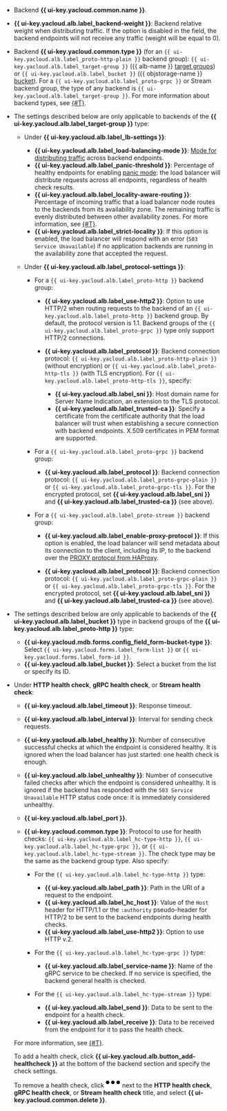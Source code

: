 * Backend **{{ ui-key.yacloud.common.name }}**.
* **{{ ui-key.yacloud.alb.label_backend-weight }}**: Backend relative weight when distributing traffic. If the option is disabled in the field, the backend endpoints will not receive any traffic (weight will be equal to 0).
* Backend **{{ ui-key.yacloud.common.type }}** (for an `{{ ui-key.yacloud.alb.label_proto-http-plain }}` backend group): `{{ ui-key.yacloud.alb.label_target-group }}` ({{ alb-name }} [target groups](../../application-load-balancer/concepts/target-group.md)) or `{{ ui-key.yacloud.alb.label_bucket }}` ({{ objstorage-name }} [bucket](../../storage/concepts/bucket.md)). For a `{{ ui-key.yacloud.alb.label_proto-grpc }}` or Stream backend group, the type of any backend is `{{ ui-key.yacloud.alb.label_target-group }}`. For more information about backend types, see [{#T}](../../application-load-balancer/concepts/backend-group.md#types).

* The settings described below are only applicable to backends of the **{{ ui-key.yacloud.alb.label_target-group }}** type:

  * Under **{{ ui-key.yacloud.alb.label_lb-settings }}**:

     * **{{ ui-key.yacloud.alb.label_load-balancing-mode }}**: [Mode for distributing traffic](../../application-load-balancer/concepts/backend-group.md#balancing-mode) across backend endpoints.
     * **{{ ui-key.yacloud.alb.label_panic-threshold }}**: Percentage of healthy endpoints for enabling [panic mode](../../application-load-balancer/concepts/backend-group.md#panic-mode): the load balancer will distribute requests across all endpoints, regardless of health check results.
     * **{{ ui-key.yacloud.alb.label_locality-aware-routing }}**: Percentage of incoming traffic that a load balancer node routes to the backends from its availability zone. The remaining traffic is evenly distributed between other availability zones. For more information, see [{#T}](../../application-load-balancer/concepts/backend-group.md#locality).
     * **{{ ui-key.yacloud.alb.label_strict-locality }}**: If this option is enabled, the load balancer will respond with an error (`503 Service Unavailable`) if no application backends are running in the availability zone that accepted the request.

  * Under **{{ ui-key.yacloud.alb.label_protocol-settings }}**:

     * For a `{{ ui-key.yacloud.alb.label_proto-http }}` backend group:

        * **{{ ui-key.yacloud.alb.label_use-http2 }}**: Option to use HTTP/2 when routing requests to the backend of an `{{ ui-key.yacloud.alb.label_proto-http }}` backend group. By default, the protocol version is 1.1. Backend groups of the `{{ ui-key.yacloud.alb.label_proto-grpc }}` type only support HTTP/2 connections.
        * **{{ ui-key.yacloud.alb.label_protocol }}**: Backend connection protocol: `{{ ui-key.yacloud.alb.label_proto-http-plain }}` (without encryption) or `{{ ui-key.yacloud.alb.label_proto-http-tls }}` (with TLS encryption). For `{{ ui-key.yacloud.alb.label_proto-http-tls }}`, specify:

           * **{{ ui-key.yacloud.alb.label_sni }}**: Host domain name for Server Name Indication, an extension to the TLS protocol.
           * **{{ ui-key.yacloud.alb.label_trusted-ca }}**: Specify a certificate from the certificate authority that the load balancer will trust when establishing a secure connection with backend endpoints. X.509 certificates in PEM format are supported.

     * For a `{{ ui-key.yacloud.alb.label_proto-grpc }}` backend group:

        * **{{ ui-key.yacloud.alb.label_protocol }}**: Backend connection protocol: `{{ ui-key.yacloud.alb.label_proto-grpc-plain }}` or `{{ ui-key.yacloud.alb.label_proto-grpc-tls }}`. For the encrypted protocol, set **{{ ui-key.yacloud.alb.label_sni }}** and **{{ ui-key.yacloud.alb.label_trusted-ca }}** (see above).

     * For a `{{ ui-key.yacloud.alb.label_proto-stream }}` backend group:

        * **{{ ui-key.yacloud.alb.label_enable-proxy-protocol }}**: If this option is enabled, the load balancer will send metadata about its connection to the client, including its IP, to the backend over the [PROXY protocol from HAProxy](https://www.haproxy.org/download/1.9/doc/proxy-protocol.txt).

        * **{{ ui-key.yacloud.alb.label_protocol }}**: Backend connection protocol: `{{ ui-key.yacloud.alb.label_proto-grpc-plain }}` or `{{ ui-key.yacloud.alb.label_proto-grpc-tls }}`. For the encrypted protocol, set **{{ ui-key.yacloud.alb.label_sni }}** and **{{ ui-key.yacloud.alb.label_trusted-ca }}** (see above).

* The settings described below are only applicable to backends of the **{{ ui-key.yacloud.alb.label_bucket }}** type in backend groups of the **{{ ui-key.yacloud.alb.label_proto-http }}** type:

   * **{{ ui-key.yacloud.mdb.forms.config_field_form-bucket-type }}**: Select `{{ ui-key.yacloud.forms.label_form-list }}` or `{{ ui-key.yacloud.forms.label_form-id }}`.
   * **{{ ui-key.yacloud.alb.label_bucket }}**: Select a bucket from the list or specify its ID.

* Under **HTTP health check**, **gRPC health check**, or **Stream health check**:

   * **{{ ui-key.yacloud.alb.label_timeout }}**: Response timeout.
   * **{{ ui-key.yacloud.alb.label_interval }}**: Interval for sending check requests.
   * **{{ ui-key.yacloud.alb.label_healthy }}**: Number of consecutive successful checks at which the endpoint is considered healthy. It is ignored when the load balancer has just started: one health check is enough.
   * **{{ ui-key.yacloud.alb.label_unhealthy }}**: Number of consecutive failed checks after which the endpoint is considered unhealthy. It is ignored if the backend has responded with the `503 Service Unavailable` HTTP status code once: it is immediately considered unhealthy.
   * **{{ ui-key.yacloud.alb.label_port }}**.
   * **{{ ui-key.yacloud.common.type }}**: Protocol to use for health checks: `{{ ui-key.yacloud.alb.label_hc-type-http }}`, `{{ ui-key.yacloud.alb.label_hc-type-grpc }}`, or `{{ ui-key.yacloud.alb.label_hc-type-stream }}`. The check type may be the same as the backend group type. Also specify:

      * For the `{{ ui-key.yacloud.alb.label_hc-type-http }}` type:

         * **{{ ui-key.yacloud.alb.label_path }}**: Path in the URI of a request to the endpoint.
         * **{{ ui-key.yacloud.alb.label_hc_host }}**: Value of the `Host` header for HTTP/1.1 or the `:authority` pseudo-header for HTTP/2 to be sent to the backend endpoints during health checks.
         * **{{ ui-key.yacloud.alb.label_use-http2 }}**: Option to use HTTP v.2.

      * For the `{{ ui-key.yacloud.alb.label_hc-type-grpc }}` type:

         * **{{ ui-key.yacloud.alb.label_service-name }}**: Name of the gRPC service to be checked. If no service is specified, the backend general health is checked.

      * For the `{{ ui-key.yacloud.alb.label_hc-type-stream }}` type:

         * **{{ ui-key.yacloud.alb.label_send }}**: Data to be sent to the endpoint for a health check.
         * **{{ ui-key.yacloud.alb.label_receive }}**: Data to be received from the endpoint for it to pass the health check.

   For more information, see [{#T}](../../application-load-balancer/concepts/backend-group.md#health-checks).

   To add a health check, click **{{ ui-key.yacloud.alb.button_add-healthcheck }}** at the bottom of the backend section and specify the check settings.

   To remove a health check, click ![image](../../_assets/horizontal-ellipsis.svg) next to the **HTTP health check**, **gRPC health check**, or **Stream health check** title, and select **{{ ui-key.yacloud.common.delete }}**.
